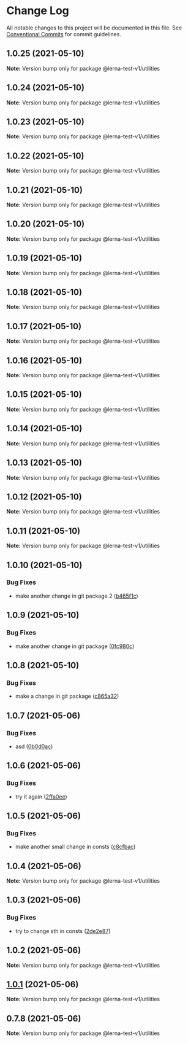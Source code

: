 # Change Log

All notable changes to this project will be documented in this file.
See [Conventional Commits](https://conventionalcommits.org) for commit guidelines.

## 1.0.25 (2021-05-10)

**Note:** Version bump only for package @lerna-test-v1/utilities





## 1.0.24 (2021-05-10)

**Note:** Version bump only for package @lerna-test-v1/utilities





## 1.0.23 (2021-05-10)

**Note:** Version bump only for package @lerna-test-v1/utilities





## 1.0.22 (2021-05-10)

**Note:** Version bump only for package @lerna-test-v1/utilities





## 1.0.21 (2021-05-10)

**Note:** Version bump only for package @lerna-test-v1/utilities





## 1.0.20 (2021-05-10)

**Note:** Version bump only for package @lerna-test-v1/utilities





## 1.0.19 (2021-05-10)

**Note:** Version bump only for package @lerna-test-v1/utilities





## 1.0.18 (2021-05-10)

**Note:** Version bump only for package @lerna-test-v1/utilities





## 1.0.17 (2021-05-10)

**Note:** Version bump only for package @lerna-test-v1/utilities





## 1.0.16 (2021-05-10)

**Note:** Version bump only for package @lerna-test-v1/utilities





## 1.0.15 (2021-05-10)

**Note:** Version bump only for package @lerna-test-v1/utilities





## 1.0.14 (2021-05-10)

**Note:** Version bump only for package @lerna-test-v1/utilities





## 1.0.13 (2021-05-10)

**Note:** Version bump only for package @lerna-test-v1/utilities





## 1.0.12 (2021-05-10)

**Note:** Version bump only for package @lerna-test-v1/utilities





## 1.0.11 (2021-05-10)

**Note:** Version bump only for package @lerna-test-v1/utilities





## 1.0.10 (2021-05-10)


### Bug Fixes

* make another change in git package 2 ([b465f1c](https://github.com/apify/apify-shared-js/commit/b465f1c490a3e3cb295472871289bbae79f008cc))





## 1.0.9 (2021-05-10)


### Bug Fixes

* make another change in git package ([0fc980c](https://github.com/apify/apify-shared-js/commit/0fc980c5f4a15053d40ef1662add30a04d4bb290))





## 1.0.8 (2021-05-10)


### Bug Fixes

* make a change in git package ([c865a32](https://github.com/apify/apify-shared-js/commit/c865a32fca2e1b641eea20785a770134d48234b1))





## 1.0.7 (2021-05-06)


### Bug Fixes

* asd ([0b0d0ac](https://github.com/apify/apify-shared-js/commit/0b0d0ac31cf1aca6c638feeed68f3365ddc29e75))





## 1.0.6 (2021-05-06)


### Bug Fixes

* try it again ([2ffa0ee](https://github.com/apify/apify-shared-js/commit/2ffa0ee14d6e89ea0184d08c7fd58791fc192d9a))





## 1.0.5 (2021-05-06)


### Bug Fixes

* make another small change in consts ([c8cfbac](https://github.com/apify/apify-shared-js/commit/c8cfbac386a67578f75255fd6f14b7f6bfc7ee52))





## 1.0.4 (2021-05-06)

**Note:** Version bump only for package @lerna-test-v1/utilities





## 1.0.3 (2021-05-06)


### Bug Fixes

* try to change sth in consts ([2de2e87](https://github.com/apify/apify-shared-js/commit/2de2e872fd09063bfe5ce2822edd5d60d6c1b051))





## 1.0.2 (2021-05-06)

**Note:** Version bump only for package @lerna-test-v1/utilities





## [1.0.1](https://github.com/apify/apify-shared-js/compare/v0.7.8...v1.0.1) (2021-05-06)

**Note:** Version bump only for package @lerna-test-v1/utilities





## 0.7.8 (2021-05-06)

**Note:** Version bump only for package @lerna-test-v1/utilities
